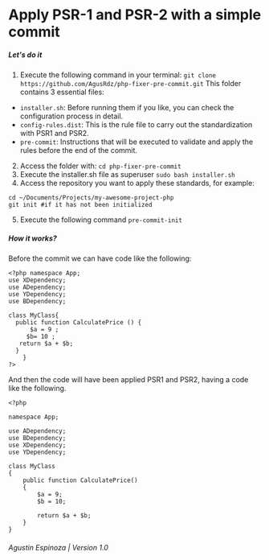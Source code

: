 # Apply PSR-1 and PSR-2 with a simple commit

##### Let's do it

1. Execute the following command in your terminal:
`git clone https://github.com/AgusRdz/php-fixer-pre-commit.git`
This folder contains 3 essential files:
- `installer.sh`: Before running them if you like, you can check the configuration process in detail.
- `config-rules.dist`: This is the rule file to carry out the standardization with PSR1 and PSR2.
- `pre-commit`: Instructions that will be executed to validate and apply the rules before the end of the commit.

2. Access the folder with:
`cd php-fixer-pre-commit`
3. Execute the installer.sh file as superuser
`sudo bash installer.sh`
4. Access the repository you want to apply these standards, for example:
```
cd ~/Documents/Projects/my-awesome-project-php
git init #if it has not been initialized
```
5. Execute the following command
`pre-commit-init`

##### How it works?

Before the commit we can have code like the following:
```
<?php namespace App;
use XDependency;
use ADependency;
use YDependency;
use BDependency;

class MyClass{
  public function CalculatePrice () {
      $a = 9 ;
     $b= 10 ;
   return $a + $b;
  }
    }
?>
```

And then the code will have been applied PSR1 and PSR2, having a code like the following.

```
<?php

namespace App;

use ADependency;
use BDependency;
use XDependency;
use YDependency;

class MyClass
{
    public function CalculatePrice()
    {
        $a = 9;
        $b = 10;

        return $a + $b;
    }
}
```

###### Agustin Espinoza | Version 1.0

